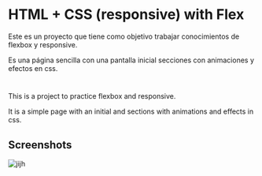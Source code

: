 
# HTML + CSS (responsive) with Flex

Este es un proyecto que tiene como objetivo trabajar conocimientos de flexbox y responsive.

Es una página sencilla con una pantalla inicial secciones con animaciones y efectos en css.

#

This is a project to practice flexbox and responsive.

It is a simple page with an initial and sections with animations and effects in css.




## Screenshots
![jijh](https://user-images.githubusercontent.com/38353024/119827828-dbe0a980-bef9-11eb-8418-fda94c98d9b7.gif)


  
